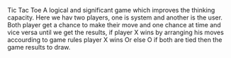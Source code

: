 Tic Tac Toe 
A logical and significant game which improves the thinking capacity.
Here we hav two players, one is system and another is the user.
Both player get a chance to make their move and one chance at time and vice versa
until we get the results, if player X wins by arranging his moves accourding to game rules
player X wins Or else O if both are tied then the game results to draw.
